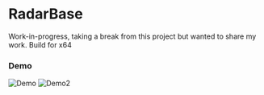 # RadarBase
Work-in-progress, taking a break from this project but wanted to share my work. Build for x64

### Demo
![Demo](https://user-images.githubusercontent.com/42287509/146780656-f00aad48-7857-4566-9dd7-880c31956bde.jpg)
![Demo2](https://user-images.githubusercontent.com/42287509/146780674-6b781b05-f603-42d3-8980-bb5df338c392.jpg)
